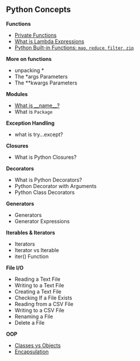 ## Python Concepts

**Functions**
- [Private Functions](./Private%20Functions.md)
- [What is Lambda Expressions](./lambda.md)
- [Python Built-in Functions: `map`, `reduce`, `filter`, `zip`](./Build-in%20Functions.md)

**More on functions**
- unpacking *
- The *args Parameters
- The **kwargs Parameters

**Modules**
- [What is \_\_name\_\_?](./__name__.md)
- What is `Package`

**Exception Handling**
- what is try...except?

**Closures**
- What is Python Closures?

**Decorators**
- What is Python Decorators?
- Python Decorator with Arguments
- Python Class Decorators

**Generators**
- Generators
- Generator Expressions

**Iterables & Iterators**
- Iterators
- Iterator vs Iterable
- iter() Function

**File I/O**
- Reading a Text File
- Writing to a Text File
- Creating a Text File
- Checking If a File Exists
- Reading from a CSV File
- Writing to a CSV File
- Renaming a File
- Delete a File

**OOP**
- [Classes vs Objects](./Class%20vs%20Objects.md)
- [Encapsulation](./Encapsulation.md)


